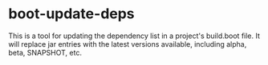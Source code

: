 # boot-update-deps
This is a tool for updating the dependency list in a project's build.boot file. It will replace jar entries with the latest versions available, including alpha, beta, SNAPSHOT, etc.
